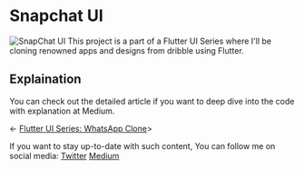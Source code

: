 # Snapchat UI

![SnapChat UI](https://pasteboard.co/XUsH7IcnFICB.png)
This project is a part of a Flutter UI Series where I'll be cloning renowned apps and designs from dribble using Flutter.
## Explaination

You can check out the detailed article if you want to deep dive into the code with explanation at Medium.

<- [Flutter UI Series: WhatsApp Clone](https://iizmotabar.medium.com/flutter-ui-series-whatsapp-ui-4451eca699b6)>

If you want to stay up-to-date with such content, You can follow me on social media:
[Twitter](https://twitter.com/iizmotabar)
[Medium](https://iizmotabar.medium.com)
